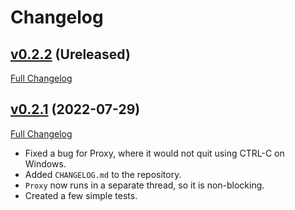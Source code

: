 # Changelog

## [v0.2.2](https://github.com/matpompili/easypubsub/tree/v0.2.2) (Ureleased)

[Full Changelog](https://github.com/matpompili/easypubsub/compare/v0.2.1...main)

## [v0.2.1](https://github.com/matpompili/easypubsub/tree/v0.2.1) (2022-07-29)

[Full Changelog](https://github.com/matpompili/easypubsub/compare/v0.2.0...v0.2.1)

- Fixed a bug for Proxy, where it would not quit using CTRL-C on Windows.
- Added `CHANGELOG.md` to the repository.
- `Proxy` now runs in a separate thread, so it is non-blocking.
- Created a few simple tests.